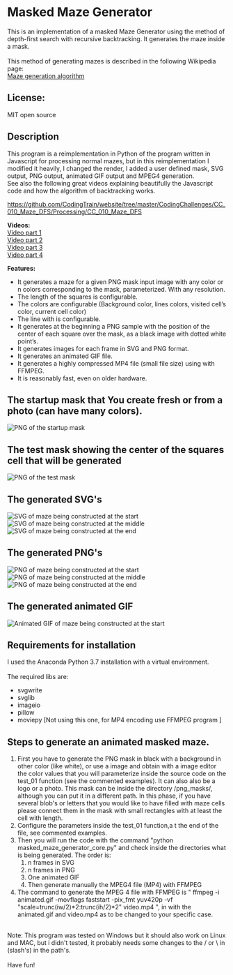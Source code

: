 # Masked Maze Generator
This is an implementation of a masked Maze Generator using the method of depth-first search with recursive backtracking. It generates the maze inside a mask. <br>
<br>
This method of generating mazes is described in the following Wikipedia page: <br>
[Maze generation algorithm](https://en.wikipedia.org/wiki/Maze_generation_algorithm) <br>


## License:
MIT open source

## Description

This program is a reimplementation in Python of the program written in Javascript for processing normal mazes, but in this reimplementation I modified it heavily, I changed the render, I added a user defined mask, SVG output, PNG output, animated GIF output and MPEG4 generation. <br>
See also the following great videos explaining beautifully the Javascript code and how the algorithm of backtracking works. <br> 

https://github.com/CodingTrain/website/tree/master/CodingChallenges/CC_010_Maze_DFS/Processing/CC_010_Maze_DFS

**Videos:** <br>
[Vídeo part 1](https://youtu.be/HyK_Q5rrcr4) <br>
[Video part 2](https://youtu.be/D8UgRyRnvXU) <br>
[Video part 3](https://youtu.be/8Ju_uxJ9v44) <br>
[Video part 4](https://youtu.be/_p5IH0L63wo) <br>   

**Features:** <br>
* It generates a maze for a given PNG mask input image with any color or n colors corresponding to the mask, parameterized. With any resolution.
* The length of the squares is configurable.
* The colors are configurable (Background color, lines colors, visited cell’s color, current cell color)
* The line with is configurable.
* It generates at the beginning a PNG sample with the position of the center of each square over the mask, as a black image with dotted white point’s.
* It generates images for each frame in SVG and PNG format.
* It generates an animated GIF file.
* It generates a highly compressed MP4 file (small file size) using with FFMPEG.
* It is reasonably fast, even on older hardware. 

## The startup mask that You create fresh or from a photo (can have many colors).
![PNG of the startup mask](/png_masks/png_mask_peace_symbol_small.png)

## The test mask showing the center of the squares cell that will be generated
![PNG of the test mask](/png_masks/png_mask_peace_symbol_smallmask_test.png)

## The generated SVG's
![SVG of maze being constructed at the start](/a_output_svg/peace_symbol_maze_000010.svg)
![SVG of maze being constructed at the middle](/a_output_svg/peace_symbol_maze_000300.svg)
![SVG of maze being constructed at the end](/a_output_svg/peace_symbol_maze_000640.svg)

## The generated PNG's
![PNG of maze being constructed at the start](/b_output_png/peace_symbol_maze_000010.png)
![PNG of maze being constructed at the middle](/b_output_png/peace_symbol_maze_000300.png)
![PNG of maze being constructed at the end](/b_output_png/peace_symbol_maze_000640.png)

## The generated animated GIF
![Animated GIF of maze being constructed at the start](/c_output_anim_gif/peace_symbol_maze_anim.gif)


## Requirements for installation
I used the Anaconda Python 3.7 installation with a virtual environment. <br>
<br>
The required libs are: <br> 
* svgwrite
* svglib
* imageio
* pillow
* moviepy  [Not using this one, for MP4 encoding use FFMPEG program ]

## Steps to generate an animated masked maze.
1. First you have to generate the PNG mask in black with a background in other color (like white), or use a image and obtain with a image editor the color values that you will parameterize inside the source code on the test_01 function (see the commented examples). It can also also be a logo or a photo. This mask can be inside the directory /png_masks/, although you can put it in a different path. In this phase, if you have several blob's or letters that you would like to have filled with maze cells please connect them in the mask with small rectangles with at least the cell with length.
2. Configure the parameters inside the test_01 function,a t the end of the file, see commented examples.   
3. Then you will run the code with the command "python masked_maze_generator_core.py" and check inside the directories what is being generated. The order is:
   1. n frames in SVG
   2. n frames in PNG
   3. One animated GIF
   4. Then generate manually the MPEG4 file (MP4) with FFMPEG  
4. The command to generate the MPEG 4 file with FFMPEG is " ffmpeg -i animated.gif -movflags faststart -pix_fmt yuv420p -vf "scale=trunc(iw/2)*2:trunc(ih/2)*2" video.mp4 ", in with the animated.gif and video.mp4 as to be changed to your specific case.   

<br>
Note: This program was tested on Windows but it should also work on Linux and MAC, but i didn't tested, it probably needs some changes to the / or \ in (slash's) in the path's. <br>
<br>
Have fun! <br>
